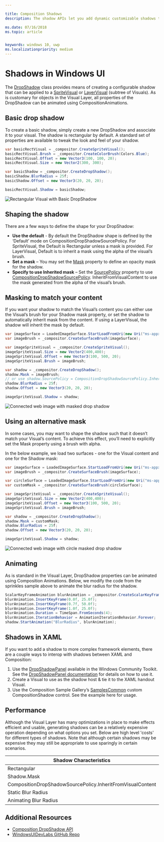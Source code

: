```yaml
---

title: Composition Shadows
description: The shadow APIs let you add dynamic customizable shadows to UI content.

ms.date: 07/16/2018
ms.topic: article


keywords: windows 10, uwp
ms.localizationpriority: medium
---
```

# Shadows in Windows UI

The [DropShadow](/uwp/api/Windows.UI.Composition.DropShadow) class provides means of creating a configurable shadow that can be applied to a [SpriteVisual](/uwp/api/windows.ui.composition.spritevisual) or [LayerVisual](/uwp/api/windows.ui.composition.layervisual) (subtree of Visuals). As is customary for objects in the Visual Layer, all properties of the DropShadow can be animated using CompositionAnimations.

## Basic drop shadow

To create a basic shadow, simply create a new DropShadow and associate it to your visual. The shadow is rectangular by default. A standard set of properties are available to tweak the look and feel of your shadow.

```cs
var basicRectVisual = _compositor.CreateSpriteVisual();
basicRectVisual.Brush = _compositor.CreateColorBrush(Colors.Blue);
basicRectVisual.Offset = new Vector3(100, 100, 20);
basicRectVisual.Size = new Vector2(300, 300);

var basicShadow = _compositor.CreateDropShadow();
basicShadow.BlurRadius = 25f;
basicShadow.Offset = new Vector3(20, 20, 20);

basicRectVisual.Shadow = basicShadow;
```

![Rectangular Visual with Basic DropShadow](images/rectangular-dropshadow.png)

## Shaping the shadow

There are a few ways to define the shape for your DropShadow:

- **Use the default** - By default the DropShadow shape is defined by the ‘Default’ mode on CompositionDropShadowSourcePolicy. For SpriteVisual, the Default is Rectangular unless a mask is provided. For LayerVisual, Default is to inherit a mask using the alpha of the visual’s brush.
- **Set a mask** – You may set the [Mask](/uwp/api/windows.ui.composition.dropshadow.mask) property to define an opacity mask for the shadow.
- **Specify to use Inherited mask** – Set the [SourcePolicy](/uwp/api/windows.ui.composition.dropshadow.sourcepolicy) property to use [CompositionDropShadowSourcePolicy](/uwp/api/windows.ui.composition.compositiondropshadowsourcepolicy). InheritFromVisualContent to use the mask generated from the alpha of the visual’s brush.

## Masking to match your content

If you want your shadow to match the Visual’s content you can either use the Visual’s brush for your Shadow mask property, or set the shadow to automatically inherit mask from the content. If using a LayerVisual, the shadow will inherit the mask by default.

```cs
var imageSurface = LoadedImageSurface.StartLoadFromUri(new Uri("ms-appx:///Assets/myImage.png"));
var imageBrush = _compositor.CreateSurfaceBrush(imageSurface);

var imageSpriteVisual = _compositor.CreateSpriteVisual();
imageSpriteVisual.Size = new Vector2(400,400);
imageSpriteVisual.Offset = new Vector3(100, 500, 20);
imageSpriteVisual.Brush = imageBrush;

var shadow = _compositor.CreateDropShadow();
shadow.Mask = imageBrush;
// or use shadow.SourcePolicy = CompositionDropShadowSourcePolicy.InheritFromVisualContent;
shadow.BlurRadius = 25f;
shadow.Offset = new Vector3(20, 20, 20);

imageSpriteVisual.Shadow = shadow;
```

![Connected web image with masked drop shadow](images/ms-brand-web-dropshadow.png)

## Using an alternative mask

In some cases, you may want to shape the shadow such that it doesn’t match your Visual’s content. To achieve this effect, you’ll need to explicitly set the Mask property using a brush with alpha.

In the below example, we load two surfaces - one for the Visual content and one for the Shadow mask:

```cs
var imageSurface = LoadedImageSurface.StartLoadFromUri(new Uri("ms-appx:///Assets/myImage.png"));
var imageBrush = _compositor.CreateSurfaceBrush(imageSurface);

var circleSurface = LoadedImageSurface.StartLoadFromUri(new Uri("ms-appx:///Assets/myCircleImage.png"));
var customMask = _compositor.CreateSurfaceBrush(circleSurface);

var imageSpriteVisual = _compositor.CreateSpriteVisual();
imageSpriteVisual.Size = new Vector2(400,400);
imageSpriteVisual.Offset = new Vector3(100, 500, 20);
imageSpriteVisual.Brush = imageBrush;

var shadow = _compositor.CreateDropShadow();
shadow.Mask = customMask;
shadow.BlurRadius = 25f;
shadow.Offset = new Vector3(20, 20, 20);

imageSpriteVisual.Shadow = shadow;
```

![Connected web image with circle masked drop shadow](images/ms-brand-web-masked-dropshadow.png)

## Animating

As is standard in the Visual Layer, DropShadow properties can be animated using Composition Animations. Below, we modify the code from the sprinkles sample above to animate the blur radius for the shadow.

```cs
ScalarKeyFrameAnimation blurAnimation = _compositor.CreateScalarKeyFrameAnimation();
blurAnimation.InsertKeyFrame(0.0f, 25.0f);
blurAnimation.InsertKeyFrame(0.7f, 50.0f);
blurAnimation.InsertKeyFrame(1.0f, 25.0f);
blurAnimation.Duration = TimeSpan.FromSeconds(4);
blurAnimation.IterationBehavior = AnimationIterationBehavior.Forever;
shadow.StartAnimation("BlurRadius", blurAnimation);
```

## Shadows in XAML

If you want to add a shadow to more complex framework elements, there are a couple ways to interop with shadows between XAML and Composition:

1. Use the [DropShadowPanel](https://github.com/Microsoft/UWPCommunityToolkit/blob/master/Microsoft.Toolkit.Uwp.UI.Controls/DropShadowPanel/DropShadowPanel.Properties.cs) available in the Windows Community Toolkit. See the [DropShadowPanel documentation](https://docs.microsoft.com/windows/uwpcommunitytoolkit/controls/DropShadowPanel) for details on how to use it.
1. Create a Visual to use as the shadow host & tie it to the XAML handout Visual.
1. Use the Composition Sample Gallery’s [SamplesCommon](https://github.com/Microsoft/WindowsUIDevLabs/tree/master/SamplesCommon/SamplesCommon) custom CompositionShadow control. See the example here for usage.

## Performance

Although the Visual Layer has many optimizations in place to make effects efficient and usable, generating shadows can be a relatively expensive operation depending on what options you set. Below are high level 'costs' for different types of shadows. Note that although certain shadows may be expensive they may still be appropriate to use sparingly in certain scenarios.

Shadow Characteristics| Cost
------------- | -------------
Rectangular    | Low
Shadow.Mask      | High
CompositionDropShadowSourcePolicy.InheritFromVisualContent | High
Static Blur Radius | Low
Animating Blur Radius | High

## Additional Resources

- [Composition DropShadow API](/uwp/api/Windows.UI.Composition.DropShadow)
- [WindowsUIDevLabs GitHub Repo](https://github.com/Microsoft/WindowsUIDevLabs)